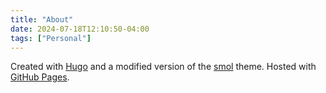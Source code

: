 ```yaml
---
title: "About"
date: 2024-07-18T12:10:50-04:00
tags: ["Personal"]
---
```

Created with [Hugo](https://gohugo.io/) and a modified version of the [smol](https://themes.gohugo.io/themes/smol/) theme. Hosted with [GitHub Pages](https://pages.github.com/).
